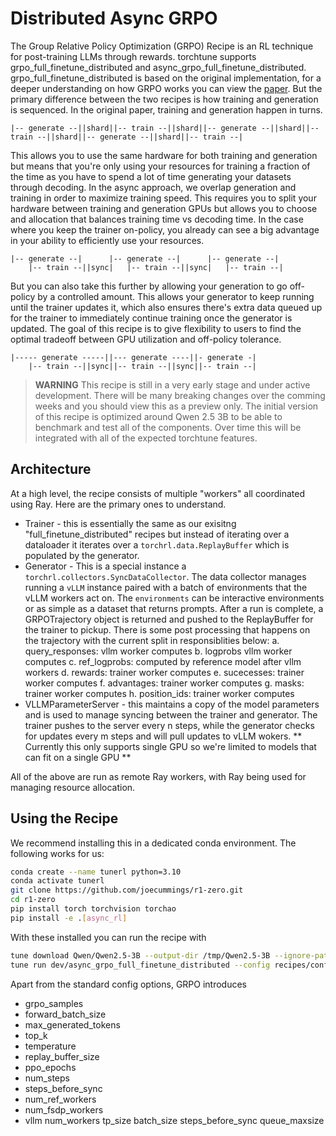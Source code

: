 # Distributed Async GRPO

The Group Relative Policy Optimization (GRPO) Recipe is an RL technique for post-training LLMs through rewards. torchtune supports grpo_full_finetune_distributed and async_grpo_full_finetune_distributed. grpo_full_finetune_distributed is based on the original implementation, for a deeper understanding on how GRPO works you can view the [paper](https://arxiv.org/pdf/2402.03300). But the primary difference between the two recipes is how training and generation is sequenced. In the original paper, training and generation happen in turns.

```
|-- generate --||shard||-- train --||shard||-- generate --||shard||-- train --||shard||-- generate --||shard||-- train --|
```

This allows you to use the same hardware for both training and generation but means that you're only using your resources for training a fraction of the time as you have to spend a lot of time generating your datasets through decoding. In the async approach, we overlap generation and training in order to maximize training speed. This requires you to split your hardware between training and generation GPUs but allows you to choose and allocation that balances training time vs decoding time. In the case where you keep the trainer on-policy, you already can see a big advantage in your ability to efficiently use your resources.

```
|-- generate --|      |-- generate --|      |-- generate --|
    |-- train --||sync|   |-- train --||sync|   |-- train --|
```

But you can also take this further by allowing your generation to go off-policy by a controlled amount. This allows your generator to keep running until the trainer updates it, which also ensures there's extra data queued up for the trainer to immediately continue training once the generator is updated. The goal of this recipe is to give flexibility to users to find the optimal tradeoff between GPU utilization and off-policy tolerance.

```
|----- generate -----||--- generate ----||- generate -|
    |-- train --||sync||-- train --||sync||-- train --|
```


> **WARNING** This recipe is still in a very early stage and under active development. There will be many breaking changes over the comming weeks and you should view this as a preview only. The initial version of this recipe is optimized around Qwen 2.5 3B to be able to benchmark and test all of the components. Over time this will be integrated with all of the expected torchtune features.


## Architecture

At a high level, the recipe consists of multiple "workers" all coordinated using Ray. Here are the primary ones to understand.

- Trainer - this is essentially the same as our exisitng "full_finetune_distributed" recipes but instead of iterating over a dataloader it iterates over a `torchrl.data.ReplayBuffer` which is populated by the generator.
- Generator - This is a special instance a `torchrl.collectors.SyncDataCollector`. The data collector manages running a `vLLM` instance paired with a batch of environments that the vLLM workers act on. The `environments` can be interactive environments or as simple as a dataset that returns prompts. After a run is complete, a GRPOTrajectory object is returned and pushed to the ReplayBuffer for the trainer to pickup. There is some post processing that happens on the trajectory with the current split in responsiblities below:
   a. query_responses: vllm worker computes
   b. logprobs vllm worker computes
   c. ref_logprobs: computed by reference model after vllm workers
   d. rewards: trainer worker computes
   e. sucecesses: trainer worker computes
   f. advantages: trainer worker computes
   g. masks: trainer worker computes
   h. position_ids: trainer worker computes
- VLLMParameterServer - this maintains a copy of the model parameters and is used to manage syncing between the trainer and generator. The trainer pushes to the server every n steps, while the generator checks for updates every m steps and will pull updates to vLLM wokers. ** Currently this only supports single GPU so we're limited to models that can fit on a single GPU **

All of the above are run as remote Ray workers, with Ray being used for managing resource allocation.

## Using the Recipe

We recommend installing this in a dedicated conda environment.
The following works for us:

```bash
conda create --name tunerl python=3.10
conda activate tunerl
git clone https://github.com/joecummings/r1-zero.git
cd r1-zero
pip install torch torchvision torchao
pip install -e .[async_rl]

```

With these installed you can run the recipe with

```bash
tune download Qwen/Qwen2.5-3B --output-dir /tmp/Qwen2.5-3B --ignore-patterns "original/consolidated.00.pth"
tune run dev/async_grpo_full_finetune_distributed --config recipes/configs/dev/qwen3B_async_grpo.yaml
```

Apart from the standard config options, GRPO introduces
- grpo_samples
- forward_batch_size
- max_generated_tokens
- top_k
- temperature
- replay_buffer_size
- ppo_epochs
- num_steps
- steps_before_sync
- num_ref_workers
- num_fsdp_workers
- vllm
   num_workers
   tp_size
   batch_size
   steps_before_sync
   queue_maxsize
